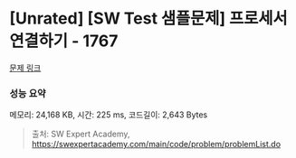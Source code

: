 # [Unrated] [SW Test 샘플문제] 프로세서 연결하기 - 1767 

[문제 링크](https://swexpertacademy.com/main/code/problem/problemDetail.do?contestProbId=AV4suNtaXFEDFAUf) 

### 성능 요약

메모리: 24,168 KB, 시간: 225 ms, 코드길이: 2,643 Bytes



> 출처: SW Expert Academy, https://swexpertacademy.com/main/code/problem/problemList.do